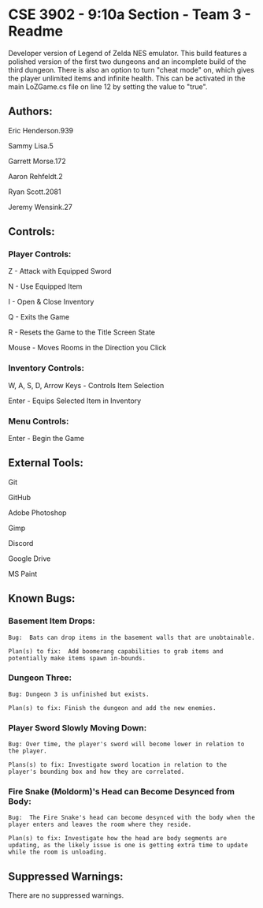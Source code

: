 # CSE 3902 - 9:10a Section - Team 3 - Readme

Developer version of Legend of Zelda NES emulator.  This build features a polished version of the first two dungeons and an incomplete build of the third dungeon.  There is also an option to turn "cheat mode" on, which gives the player unlimited items and infinite health.  This can be activated in the main LoZGame.cs file on line 12 by setting the value to "true".

## Authors:
Eric Henderson.939

Sammy Lisa.5

Garrett Morse.172

Aaron Rehfeldt.2

Ryan Scott.2081

Jeremy Wensink.27


## Controls:
### Player Controls:
Z - Attack with Equipped Sword

N - Use Equipped Item

I - Open & Close Inventory

Q - Exits the Game

R - Resets the Game to the Title Screen State

Mouse - Moves Rooms in the Direction you Click

### Inventory Controls:
W, A, S, D, Arrow Keys - Controls Item Selection

Enter - Equips Selected Item in Inventory

### Menu Controls:
Enter - Begin the Game

## External Tools:
Git

GitHub

Adobe Photoshop

Gimp

Discord

Google Drive

MS Paint


## Known Bugs:
### Basement Item Drops:
    Bug:  Bats can drop items in the basement walls that are unobtainable.

    Plan(s) to fix:  Add boomerang capabilities to grab items and potentially make items spawn in-bounds.

### Dungeon Three:
    Bug: Dungeon 3 is unfinished but exists.
	
    Plan(s) to fix: Finish the dungeon and add the new enemies.
    
### Player Sword Slowly Moving Down:
    Bug: Over time, the player's sword will become lower in relation to the player.
    
    Plans(s) to fix: Investigate sword location in relation to the player's bounding box and how they are correlated.
    
### Fire Snake (Moldorm)'s Head can Become Desynced from Body:
    Bug:  The Fire Snake's head can become desynced with the body when the player enters and leaves the room where they reside.
    
    Plan(s) to fix: Investigate how the head are body segments are updating, as the likely issue is one is getting extra time to update while the room is unloading.
    
## Suppressed Warnings:
There are no suppressed warnings.
